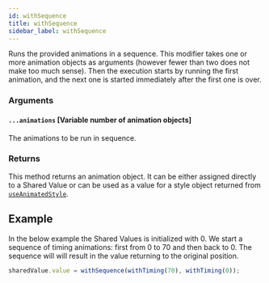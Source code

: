 ```yaml
---
id: withSequence
title: withSequence
sidebar_label: withSequence
---
```


Runs the provided animations in a sequence.
This modifier takes one or more animation objects as arguments (however fewer than two does not make too much sense).
Then the execution starts by running the first animation, and the next one is started immediately after the first one is over.

### Arguments

#### `...animations` [Variable number of animation objects]

The animations to be run in sequence.

### Returns

This method returns an animation object. It can be either assigned directly to a Shared Value or can be used as a value for a style object returned from [`useAnimatedStyle`](../hooks/useAnimatedStyle).

## Example

In the below example the Shared Values is initialized with 0.
We start a sequence of timing animations: first from 0 to 70 and then back to 0.
The sequence will will result in the value returning to the original position.

```js
sharedValue.value = withSequence(withTiming(70), withTiming(0));
```
